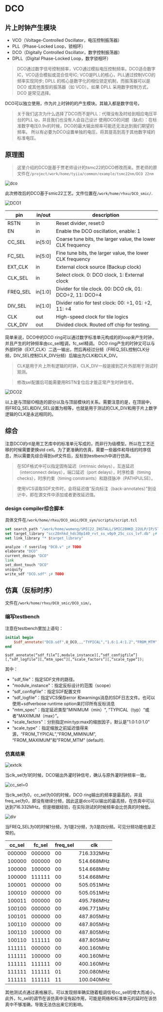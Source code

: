 # DCO

## 片上时钟产生模块

- VCO（Voltage-Controlled Oscillator，电压控制振荡器）
- PLL（Phase-Locked Loop，锁相环）
- DCO（Digitally Controlled Oscillator，数字控制振荡器） 
- DPLL（Digital Phase-Locked Loop，数字锁相环）

> DCO通过数字信号控制频率，VCO通过模拟电压控制频率。DCO适合数字IC，VCO适合模拟或混合信号IC; 
> VCO是PLL的核心，PLL通过控制VCO的频率实现同步; 
> DPLL 的核心是数字化的相位锁定机制，而振荡器可以是 DCO 或其他类型的振荡器（如 VCO）。如果 DPLL 采用数字控制方式，DCO 是常见选择。

DCO可以独立使用，作为片上时钟的的产生模块。其输入都是数字信号。

> 关于我们这次为什么选择了DCO而不是PLL：代理没有及时给到相应电压平台的PLL ip，并且我们也没有人会自己设计
> 使用DCO的问题（缺点）：在标准数字电压0.9v的时候，DCO的最大输出频率可能还无法达到我们期望的频率。
> 所以有必要为DCO设置单独的电压，将其提高到高于其他数字域的标准电压。

## 原理图

> 这里介绍的DCO是基于贾老师设计的tsmc22的DCO修改而来。贾老师的原文件在`/project/work/home/tyiia/common/example/tsmc22nm/DCO 22nm`

![dco](images/image-4.png)

此次修改后的DCO基于smic22工艺。文件位置在`/work/home/rhxu/DCO_smic/`.

![DCO1](images/DCO1.png)

| pin       | in/out   |description                        |
|-----------|----------|-----------------------------------|
| RSTN      | in       | Reset divider, reset:0            |
| EN        | in       | Enable the DCO oscillation, enable: 1     |
| CC_SEL    | in[5:0]  | Coarse tune bits, the larger value, the lower CLK frequency    |
| FC_SEL    | in[5:0]  | Fine tune bits, the larger value, the lower CLK frequency      |
| EXT_CLK   | in       | External clock source (Backup clock)                           |
| CLK_SEL   | in       | Select clock. 0: DCO clock, 1: External clock                  |
| FREQ_SEL  | in[1:0]  | Divider for tile clock. 00: DCO clk, 01: DCO÷2, 11: DCO÷4      |
| DIV_SEL   | in[1:0]  | Divider ratio for test clock: 00: ÷1, 01: ÷2, 11: ÷4|
| CLK       | out      | High-speed clock for tile logics                               |
| CLK_DIV   | out      | Divided clock. Routed off chip for testing.                    |

简单来说，DCO中的DCO ring可以通过数字标准单元构成的的loop来产生时钟，并且产生的时钟频率由cc_sel粗调，fc_sel精调。
DCO ring产生的时钟又可以与外部时钟（EXT_CLK）二选一输出，然后再经过分频（FREQ_SEL控制CLK分频，DIV_SEL控制CLK_DIV分频）后输出为CLK和CLK_DIV。

> CLK是用于片上所有逻辑的时钟，CLK_DIV一般是接到芯片外部用于测试时观测。

> 修改sel配置后可能需要用RSTN复位后才能正常产生时钟信号。

![DCO2](images/DCO2.jpg)

以上是与顶层IO相连的部分以及与顶层模块的关系。需要注意的是，在顶层中，将FREQ_SEL和DIV_SEL设置为相等，也就是用于测试的CLK_DIV和用于片上数字逻辑的CLK是永远相同的。

## 综合

注意DCO的rtl是用工艺库中的标准单元写成的，而非行为级模型。所以在工艺迁移的时候需要更换std cell。为了更准确的仿真，需要一些器件和导线的时序信息，所以需要先综合得到sdf文件后，反标到testbench中进行仿真。

> 在SDF格式中可以指定固有延迟（intrinsic delays），互连延迟（interconnect delays），端口延迟（port delays），时序检查（timing checks），时序约束（timing constraints）和路径脉冲（PATHPULSE）。

> 使用VCS读取SDF文件时，会将延迟值“反向标注（back-annotates）”到设计中，即在源文件中添加或者更改延迟值。


### design compiler综合脚本

具体文件在`/work/home/rhxu/DCO_smic/DCO_syn/scripts/script.tcl`

```tcl
set search_path "/work/home/wumeng/SMIC22_INSTALL/SMIC28HKD_22ULP/IP/STD/SCC28NHKD_HDC30P140_RVT_V0p1a/liberty/0.9v" ;# TODO
set target_library "scc28nhkd_hdc30p140_rvt_ss_v0p9_25c_ccs_lvf.db" ;# TODO
set link_library "* $target_library"

analyze -f sverilog "DCO.v" ;# TODO
elaborate "DCO"
current_design "DCO"
link
set_dont_touch "DCO"
uniquify
write_sdf "DCO.sdf" ;# TODO
```

## 仿真（反标时序）

文件在`/work/home/rhxu/DCO_smic/DCO_sim/`。

### 编写testbench

注意在testbench里加上语句：

```verilog
initial begin
    $sdf_annotate("DCO.sdf",U_DCO,,,"TYPICAL","1.6:1.4:1.2","FROM_MTM");
end
```

`$sdf_annotate(“sdf_file”[,module_instance][,“sdf_configfile”][,“sdf_logfile”][,“mtm_spec”][,“scale_factors”][,“scale_type”]);`

其中：

- "sdf_file"：指定SDF文件的路径。
- "module_instance"：指定反标设计的范围（scope）
- “sdf_configfile”：指定SDF配置文件
- “sdf_logfile”：指定VCS保存error 和warnings消息的SDF日志文件。也可以使用+sdfverbose runtime option来打印所有反标消息
- "mtm_spec"：指定延迟类型"MINIMUM（min）", "TYPICAL（typ）“或者"MAXIMUM（max）”。
- "scale_factors"：分别指定min:typ:max的缩放因子，默认是"1.0:1.0:1.0"
- “scale_type”：指定缩放之前延迟值得来源，“FROM_TYPICAL”,“FROM_MIMINUM”, “FROM_MAXIMUM"和"FROM_MTM" (default).

### 仿真结果

![extclk](images/image-8.png)

当clk_sel为1的时候，DCO输出外灌时钟信号，确认与原外灌时钟频率一致。

![cc_sel=0](images/image-9.png)

当clk_sel为0，cc_sel为00的时候，DCO ring输出的频率是最高的，并且freq_sel为0，即没有继续分频，因此这是dco可以输出的最高频，在仿真中可以达到716.332MHz。但是根据经验，在实际测试的时候频率会比仿真的时候低。

![div](images/image-10.png)

当FREQ_SEL为0的时候1分频，为1是2分频，为3是四分频。可见分频功能也是正常的。

|cc_sel|fc_sel|freq_sel|clk|
|--|--|--|---|
|000000|000000|00|716.332MHz|
|100000|000000|00|514.668MHz|
|100000|100000|00|514.668MHz|
|100000|111111|00|514.668MHz|
|100001|000000|00|505.051MHz|
|100010|000000|00|505.051MHz|
|100011|000000|00|495.786MHz|
|100100|000000|00|496.771MHz|
|100101|000000|00|487.805MHz|
|100110|000000|00|487.805MHz|
|100110|100000|00|487.805MHz|
|100110|111111|00|487.805MHz|
|111111|000000|00|400.160MHz|
|111111|100000|00|400.160MHz|
|111111|111111|00|400.160MHz|
|111111|111111|01|200.080MHz|
|111111|111111|11|100.040MHz|

其他测试点通过表格展示。可以发现频率确实随着粗调信号cc_sel的增大而减小。此外，fc_sel的调节在该仿真中没有起作用，可能是网络和标准单元的延时在该仿真中不够准确，导致无法仿出来它的影响。